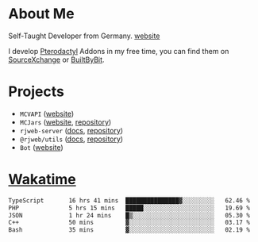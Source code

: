 # About Me

Self-Taught Developer from Germany. [website](https://rjansen.dev)

I develop [Pterodactyl](https://pterodactyl.io) Addons in my free time, you can find
them on [SourceXchange](https://www.sourcexchange.net/teams/356/profile) or [BuiltByBit](https://builtbybit.com/search/3078009).

# Projects

- `MCVAPI` ([website](https://versions.mcjars.app))
- `MCJars` ([website](https://mcjars.app), [repository](https://github.com/0x7d8/mcjar))
- `rjweb-server` ([docs](https://server.rjweb.dev), [repository](https://github.com/0x7d8/NPM_WEB-SERVER))
- `@rjweb/utils` ([docs](https://utils.rjweb.dev), [repository](https://github.com/0x7d8/rjweb-utils))
- `Bot` ([website](https://bot.rjns.dev))

# [Wakatime](https://wakatime.com/@0x7d8)

<!--START_SECTION:waka-->

```txt
TypeScript       16 hrs 41 mins  ███████████████▓░░░░░░░░░   62.46 %
PHP              5 hrs 15 mins   █████░░░░░░░░░░░░░░░░░░░░   19.69 %
JSON             1 hr 24 mins    █▒░░░░░░░░░░░░░░░░░░░░░░░   05.30 %
C++              50 mins         ▓░░░░░░░░░░░░░░░░░░░░░░░░   03.17 %
Bash             35 mins         ▓░░░░░░░░░░░░░░░░░░░░░░░░   02.19 %
```

<!--END_SECTION:waka-->
